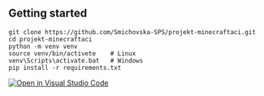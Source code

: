 ## Getting started

```
git clone https://github.com/Smichovska-SPS/projekt-minecraftaci.git
cd projekt-minecraftaci
python -m venv venv
source venv/bin/activete    # Linux
venv\Scripts\activate.bat   # Windows
pip install -r requirements.txt
```

[![Open in Visual Studio Code](https://classroom.github.com/assets/open-in-vscode-c66648af7eb3fe8bc4f294546bfd86ef473780cde1dea487d3c4ff354943c9ae.svg)](https://classroom.github.com/online_ide?assignment_repo_id=10685751&assignment_repo_type=AssignmentRepo)
